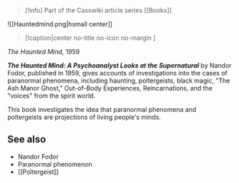 > [!info] Part of the Casswiki article series [[Books]]

![[Hauntedmind.png|hsmall center]]
> [!caption|center no-title no-icon no-margin ]
> 
_The Haunted Mind_, 1959

_**The Haunted Mind: A Psychoanalyst Looks at the Supernatural**_ by Nandor Fodor, published in 1959, gives accounts of investigations into the cases of paranormal phenomena, including haunting, poltergeists, black magic, "The Ash Manor Ghost," Out-of-Body Experiences, Reincarnations, and the "voices" from the spirit world.

This book investigates the idea that paranormal phenomena and poltergeists are projections of living people's minds.

See also
--------

*   Nandor Fodor
*   Paranormal phenomenon
*   [[Poltergeist]]